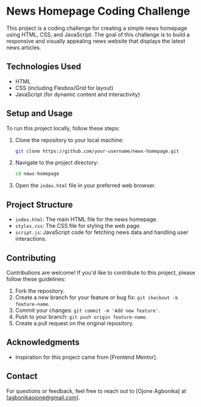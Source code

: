 # News Homepage Coding Challenge

This project is a coding challenge for creating a simple news homepage using HTML, CSS, and JavaScript. The goal of this challenge is to build a responsive and visually appealing news website that displays the latest news articles.

## Technologies Used

- HTML
- CSS (including Flexbox/Grid for layout)
- JavaScript (for dynamic content and interactivity)

## Setup and Usage

To run this project locally, follow these steps:

1. Clone the repository to your local machine:

   ```bash
   git clone https://github.com/your-username/news-homepage.git
   ```

2. Navigate to the project directory:

   ```bash
   cd news-homepage
   ```

3. Open the `index.html` file in your preferred web browser.

## Project Structure

- `index.html`: The main HTML file for the news homepage.
- `styles.css`: The CSS file for styling the web page.
- `script.js`: JavaScript code for fetching news data and handling user interactions.

## Contributing

Contributions are welcome! If you'd like to contribute to this project, please follow these guidelines:

1. Fork the repository.
2. Create a new branch for your feature or bug fix: `git checkout -b feature-name`.
3. Commit your changes: `git commit -m 'Add new feature'`.
4. Push to your branch: `git push origin feature-name`.
5. Create a pull request on the original repository.

## Acknowledgments

- Inspiration for this project came from [Frontend Mentor].

## Contact

For questions or feedback, feel free to reach out to [Ojone Agbonika] at [agbonikaojone@gmail.com].
